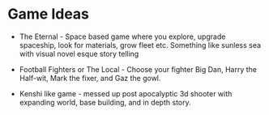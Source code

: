 # Game Ideas

+ The Eternal - Space based game where you explore, upgrade spaceship, look for materials, grow fleet etc. Something like sunless sea with visual novel esque story telling

+ Football Fighters or The Local - Choose your fighter Big Dan, Harry the Half-wit, Mark the fixer, and Gaz the gowl.

+ Kenshi like game - messed up post apocalyptic 3d shooter with expanding world, base building, and in depth story.
